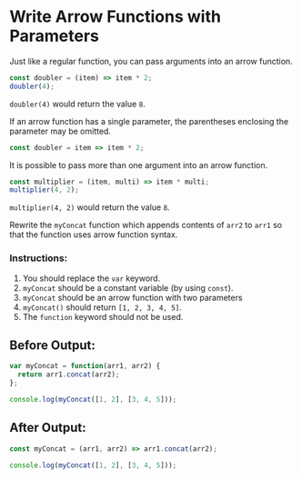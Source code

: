 # Write Arrow Functions with Parameters

Just like a regular function, you can pass arguments into an arrow function.

```javascript
const doubler = (item) => item * 2;
doubler(4);
```

`doubler(4)` would return the value `8`.

If an arrow function has a single parameter, the parentheses enclosing the parameter may be omitted.

```javascript
const doubler = item => item * 2;
```

It is possible to pass more than one argument into an arrow function.

```javascript
const multiplier = (item, multi) => item * multi;
multiplier(4, 2);
```

`multiplier(4, 2)` would return the value `8`.

Rewrite the `myConcat` function which appends contents of `arr2` to `arr1` so that the function uses arrow function syntax.

### Instructions:
1. You should replace the `var` keyword.
2. `myConcat` should be a constant variable (by using `const`).
3. `myConcat` should be an arrow function with two parameters
4. `myConcat()` should return `[1, 2, 3, 4, 5]`.
5. The `function` keyword should not be used.

## Before Output:
```javascript
var myConcat = function(arr1, arr2) {
  return arr1.concat(arr2);
};

console.log(myConcat([1, 2], [3, 4, 5]));
```

## After Output:
```javascript
const myConcat = (arr1, arr2) => arr1.concat(arr2); 

console.log(myConcat([1, 2], [3, 4, 5]));
```